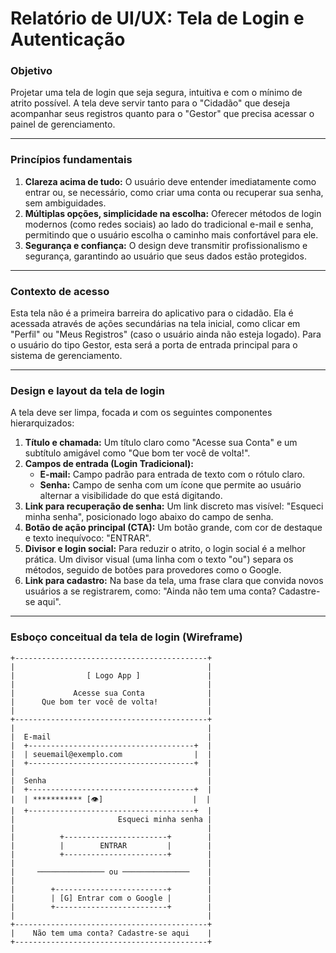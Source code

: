 # Relatório de UI/UX: Tela de Login e Autenticação

### **Objetivo**

Projetar uma tela de login que seja segura, intuitiva e com o mínimo de atrito possível. A tela deve servir tanto para o "Cidadão" que deseja acompanhar seus registros quanto para o "Gestor" que precisa acessar o painel de gerenciamento.

---

### **Princípios fundamentais**

1.  **Clareza acima de tudo:** O usuário deve entender imediatamente como entrar ou, se necessário, como criar uma conta ou recuperar sua senha, sem ambiguidades.
2.  **Múltiplas opções, simplicidade na escolha:** Oferecer métodos de login modernos (como redes sociais) ao lado do tradicional e-mail e senha, permitindo que o usuário escolha o caminho mais confortável para ele.
3.  **Segurança e confiança:** O design deve transmitir profissionalismo e segurança, garantindo ao usuário que seus dados estão protegidos.

---

### **Contexto de acesso**

Esta tela não é a primeira barreira do aplicativo para o cidadão. Ela é acessada através de ações secundárias na tela inicial, como clicar em "Perfil" ou "Meus Registros" (caso o usuário ainda não esteja logado). Para o usuário do tipo Gestor, esta será a porta de entrada principal para o sistema de gerenciamento.

---

### **Design e layout da tela de login**

A tela deve ser limpa, focada и com os seguintes componentes hierarquizados:

1.  **Título e chamada:** Um título claro como "Acesse sua Conta" e um subtítulo amigável como "Que bom ter você de volta!".
2.  **Campos de entrada (Login Tradicional):**
    -   **E-mail:** Campo padrão para entrada de texto com o rótulo claro.
    -   **Senha:** Campo de senha com um ícone que permite ao usuário alternar a visibilidade do que está digitando.
3.  **Link para recuperação de senha:** Um link discreto mas visível: "Esqueci minha senha", posicionado logo abaixo do campo de senha.
4.  **Botão de ação principal (CTA):** Um botão grande, com cor de destaque e texto inequívoco: "ENTRAR".
5.  **Divisor e login social:** Para reduzir o atrito, o login social é a melhor prática. Um divisor visual (uma linha com o texto "ou") separa os métodos, seguido de botões para provedores como o Google.
6.  **Link para cadastro:** Na base da tela, uma frase clara que convida novos usuários a se registrarem, como: "Ainda não tem uma conta? Cadastre-se aqui".

---

### **Esboço conceitual da tela de login (Wireframe)**

```
+-------------------------------------------+
|                                           |
|                [ Logo App ]               |
|                                           |
|             Acesse sua Conta              |
|      Que bom ter você de volta!           |
|                                           |
+-------------------------------------------+
|                                           |
|  E-mail                                   |
|  +-------------------------------------+  |
|  | seuemail@exemplo.com                |  |
|  +-------------------------------------+  |
|                                           |
|  Senha                                    |
|  +-------------------------------------+  |
|  | *********** [👁️]                    |  |
|  +-------------------------------------+  |
|                       Esqueci minha senha |
|                                           |
|          +-----------------------+        |
|          |        ENTRAR         |        |
|          +-----------------------+        |
|                                           |
|     ─────────────── ou ───────────────    |
|                                           |
|        +-------------------------+        |
|        | [G] Entrar com o Google |        |
|        +-------------------------+        |
|                                           |
+-------------------------------------------+
|    Não tem uma conta? Cadastre-se aqui    |
+-------------------------------------------+
```
